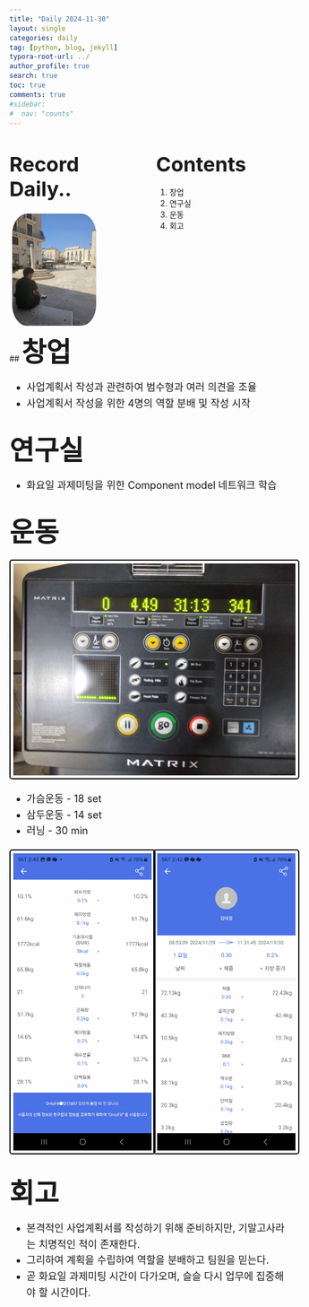 ```yaml
---
title: "Daily 2024-11-30"
layout: single
categories: daily
tag: [python, blog, jekyll]
typora-root-url: ../
author_profile: true
search: true
toc: true
comments: true
#sidebar:
#  nav: "counts"
---
```


<style>
@media (max-width: 768px) {
  /* Flex 컨테이너의 이미지가 부모 크기에 맞게 조정 */
  div[style*="display: flex;"] img {
    width: 100%;
    height: auto;
  }

  /* Flex 컨테이너의 영상이 부모 크기에 맞게 조정 */
  div[style*="display: flex;"] video {
    width: 100%;
    height: auto;
  }

  /* Grid 이미지는 이미 반응형으로 설정되어 있으므로 추가 수정 불필요 */
  img[style*="width: 415px;"] {
    width: 100%;
    height: auto;
  }

  /* 영상도 화면 크기에 맞게 조정 */
  video {
    max-width: 100%;
    height: auto;
    display: block; /* 중앙 정렬 문제 방지 */
  }
}
</style>

<div style="display: flex; justify-content: space-between; align-items: flex-start;">

  <div style="width: 48%;">
    <h2><span style="font-size: 36px; font-weight: bold;">Record Daily..</span></h2>
    <img src="/images/2023-09-26-first/연구일지1/고민중.jpg" alt="CANVAS" style="border-radius: 20%; width: 150px; padding: 5px;">
  </div>

  <div style="width: 48%;">
    <h2><span style="font-size: 36px; font-weight: bold;">Contents</span></h2>
    <ol>
      <li>창업</li>
      <li>연구실</li>
      <li>운동</li>
      <li>회고</li>
    </ol>
  </div>

</div>
## <span style='font-size: 48px; font-weight: bold;'>창업</span>

<div style="font-size: 18px; line-height: 1.6;">
  <ul>
    <li>사업계획서 작성과 관련하여 범수형과 여러 의견을 조율</li><li>사업계획서 작성을 위한 4명의 역할 분배 및 작성 시작</li>
  </ul>
</div>

## <span style='font-size: 48px; font-weight: bold;'>연구실</span>

<div style="font-size: 18px; line-height: 1.6;">
  <ul>
    <li>화요일 과제미팅을 위한 Component model 네트워크 학습</li>
  </ul>
</div>

## <span style='font-size: 48px; font-weight: bold;'>운동</span>
<img src="/images/1130러닝.jpg" alt="운동" style="border: 2px solid #000; border-radius: 5px; padding: 5px;">

<div style="font-size: 18px; line-height: 1.6;">
  <ul>
    <li>가슴운동 - 18 set</li><li>삼두운동 - 14 set</li><li>러닝 - 30 min</li>
  </ul>
</div>

<div style="display: grid; grid-template-columns: repeat(2, 1fr); gap: 10px;">
  <img src="/images/1130인바디.jpg" alt="운동" style="border: 2px solid #000; border-radius: 5px; padding: 5px; width: 100%; height: auto;">
  <img src="/images/1130인바디2.jpg" alt="운동" style="border: 2px solid #000; border-radius: 5px; padding: 5px; width: 100%; height: auto;">
</div>

## <span style="font-size: 48px; font-weight: bold;">회고</span>

<div style="font-size: 18px; line-height: 1.6;">

  <ul>
    <li>본격적인 사업계획서를 작성하기 위해 준비하지만, 기말고사라는 치명적인 적이 존재한다.</li>
    <li>그리하여 계획을 수립하여 역할을 분배하고 팀원을 믿는다.</li>
    <li>곧 화요일 과제미팅 시간이 다가오며, 슬슬 다시 업무에 집중해야 할 시간이다.</li>
  </ul>

</div>